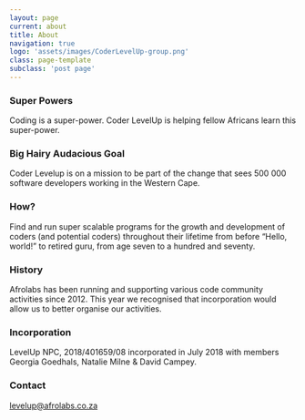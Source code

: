```yaml
---
layout: page
current: about
title: About
navigation: true
logo: 'assets/images/CoderLevelUp-group.png'
class: page-template
subclass: 'post page'
---
```


### Super Powers
Coding is a super-power. Coder LevelUp is helping fellow Africans learn this super-power.

### Big Hairy Audacious Goal
Coder Levelup is on a mission to be part of the change that sees 500 000 software developers
working in the Western Cape.

### How?
Find and run super scalable programs for the growth and development of coders (and potential
coders) throughout their lifetime from before “Hello, world!” to retired guru, from age seven to
a hundred and seventy.

### History
Afrolabs has been running and supporting various code community activities since 2012.
This year we recognised that incorporation would allow us to better organise our activities.

### Incorporation
LevelUp NPC, 2018/401659/08 incorporated in July 2018 with members Georgia Goedhals,
Natalie Milne & David Campey.

### Contact
levelup@afrolabs.co.za